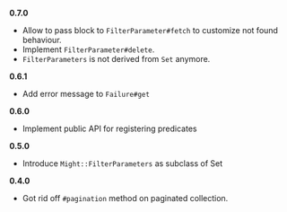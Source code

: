 **0.7.0**

  * Allow to pass block to `FilterParameter#fetch` to customize not found behaviour.
  * Implement `FilterParameter#delete`.
  * `FilterParameters` is not derived from `Set` anymore.

**0.6.1**

  * Add error message to `Failure#get`

**0.6.0**

  * Implement public API for registering predicates

**0.5.0**

  *  Introduce `Might::FilterParameters` as subclass of Set

**0.4.0**

  * Got rid off `#pagination` method on paginated collection.

